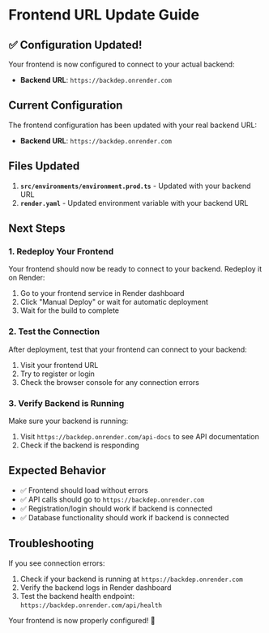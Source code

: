 # Frontend URL Update Guide

## ✅ Configuration Updated!
Your frontend is now configured to connect to your actual backend:
- **Backend URL**: `https://backdep.onrender.com`

## Current Configuration
The frontend configuration has been updated with your real backend URL:
- **Backend URL**: `https://backdep.onrender.com`

## Files Updated
1. **`src/environments/environment.prod.ts`** - Updated with your backend URL
2. **`render.yaml`** - Updated environment variable with your backend URL

## Next Steps

### 1. **Redeploy Your Frontend**
Your frontend should now be ready to connect to your backend. Redeploy it on Render:
1. Go to your frontend service in Render dashboard
2. Click "Manual Deploy" or wait for automatic deployment
3. Wait for the build to complete

### 2. **Test the Connection**
After deployment, test that your frontend can connect to your backend:
1. Visit your frontend URL
2. Try to register or login
3. Check the browser console for any connection errors

### 3. **Verify Backend is Running**
Make sure your backend is running:
1. Visit `https://backdep.onrender.com/api-docs` to see API documentation
2. Check if the backend is responding

## Expected Behavior
- ✅ Frontend should load without errors
- ✅ API calls should go to `https://backdep.onrender.com`
- ✅ Registration/login should work if backend is connected
- ✅ Database functionality should work if backend is connected

## Troubleshooting
If you see connection errors:
1. Check if your backend is running at `https://backdep.onrender.com`
2. Verify the backend logs in Render dashboard
3. Test the backend health endpoint: `https://backdep.onrender.com/api/health`

Your frontend is now properly configured! 🎉
